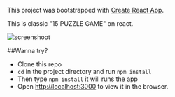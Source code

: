 This project was bootstrapped with [Create React App](https://github.com/facebookincubator/create-react-app).

This is classic "15 PUZZLE GAME" on react.

![screenshoot](https://s20.postimg.org/rvit3i9cd/puzzle-15.jpg)

##Wanna try?

- Clone this repo
- `cd` in the project directory and run `npm install`
- Then type `npm install` it will runs the app
- Open [http://localhost:3000](http://localhost:3000) to view it in the browser.
